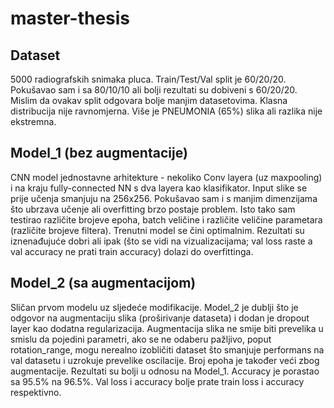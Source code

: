 # master-thesis
## Dataset 
5000 radiografskih snimaka pluca. Train/Test/Val split je 60/20/20. Pokušavao sam i sa 80/10/10 ali bolji rezultati su dobiveni s 60/20/20. Mislim da ovakav split odgovara bolje manjim datasetovima. Klasna distribucija nije ravnomjerna. Više je PNEUMONIA (65%) slika ali razlika nije ekstremna. 

## Model_1 (bez augmentacije)
CNN model jednostavne arhitekture - nekoliko Conv layera (uz maxpooling) i na kraju fully-connected NN s dva layera kao klasifikator. Input slike se prije učenja smanjuju na 256x256. Pokušavao sam i s manjim dimenzijama što ubrzava učenje ali overfitting brzo postaje problem. Isto tako sam testirao različite brojeve epoha, batch veličine i različite veličine parametara (različite brojeve filtera). Trenutni model se čini optimalnim. Rezultati su iznenađujuće dobri ali ipak (što se vidi na vizualizacijama; val loss raste a val accuracy ne prati train accuracy) dolazi do overfittinga.

## Model_2 (sa augmentacijom)
Sličan prvom modelu uz sljedeće modifikacije. Model_2 je dublji što je odgovor na augmentaciju slika (proširivanje dataseta) i dodan je dropout layer kao dodatna regularizacija. Augmentacija slika ne smije biti prevelika u smislu da pojedini parametri, ako se ne odaberu pažljivo, poput rotation_range, mogu nerealno izobličiti dataset što smanjuje performans na val datasetu i uzrokuje prevelike oscilacije. Broj epoha je također veći zbog augmentacije.
Rezultati su bolji u odnosu na Model_1. Accuracy je porastao sa 95.5% na 96.5%. Val loss i accuracy bolje prate train loss i accuracy respektivno.